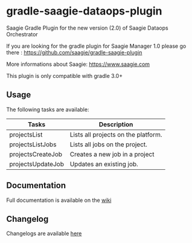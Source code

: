 # gradle-saagie-dataops-plugin
Saagie Gradle Plugin for the new version (2.0) of Saagie Dataops Orchestrator

If you are looking for the gradle plugin for Saagie Manager 1.0 please go there : https://github.com/saagie/gradle-saagie-plugin

More informations about Saagie: https://www.saagie.com

This plugin is only compatible with gradle 3.0+

## Usage

The following tasks are available:

| Tasks              | Description                                               |
|--------------------|-----------------------------------------------------------|
| projectsList       | Lists all projects on the platform.                       |
| projectsListJobs   | Lists all jobs on the project.                            |
| projectsCreateJob  | Creates a new job in a project                            |
| projectsUpdateJob  | Updates an existing job.                                  |

## Documentation
Full documentation is available on the [wiki](https://github.com/saagie/gradle-saagie-dataops-plugin/wiki)

## Changelog

Changelogs are available [here](https://github.com/saagie/gradle-saagie-dataops-plugin/releases)